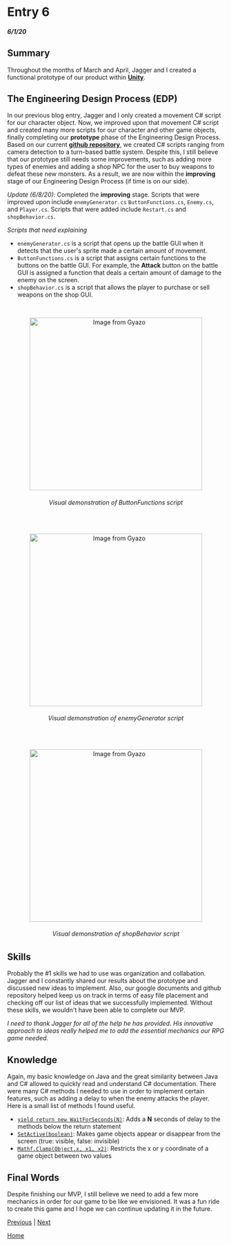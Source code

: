 # Entry 6
##### 6/1/20

## Summary

Throughout the months of March and April, Jagger and I created a functional prototype of our product within [**Unity**](https://unity.com "Unity").

## The Engineering Design Process (EDP)

In our previous blog entry, Jagger and I only created a movement C# script for our character object. Now, we improved upon that movement C# script and created many more scripts for our character and other game objects, finally completing our **prototype** phase of the Engineering Design Process. Based on our current [**github repository**](https://github.com/yahiae6643/FreedomProject_RPG_Product/tree/master/Assets/Scripts "Repository"), we created C# scripts ranging from camera detection to a turn-based battle system. Despite this, I still believe that our prototype still needs some improvements, such as adding more types of enemies and adding a shop NPC for the user to buy weapons to defeat these new monsters. As a result, we are now within the **improving** stage of our Engineering Design Process (if time is on our side).

*Update (6/8/20)*: Completed the **improving** stage. Scripts that were improved upon include `enemyGenerator.cs` `ButtonFunctions.cs`, `Enemy.cs`, and `Player.cs`. Scripts that were added include `Restart.cs` and `shopBehavior.cs`.

*Scripts that need explaining*

- `enemyGenerator.cs` is a script that opens up the battle GUI when it detects that the user's sprite made a certain amount of movement.
- `ButtonFunctions.cs` is a script that assigns certain functions to the buttons on the battle GUI. For example, the **Attack** button on the battle GUI is assigned a function that deals a certain amount of damage to the enemy on the screen.
- `shopBehavior.cs` is a script that allows the player to purchase or sell weapons on the shop GUI.

<br />

<p align="center">
<a href="https://gyazo.com/05dd9a83cb038285de06ec17a14ad9d4"><img src="https://i.gyazo.com/05dd9a83cb038285de06ec17a14ad9d4.gif" alt="Image from Gyazo" width="400"/></a>
</p>
<h6 align="center">Visual demonstration of ButtonFunctions script</h6>

<br />

<p align="center">
<a href="https://gyazo.com/d0748a9f56a5608c259408d4c089ed64"><img src="https://i.gyazo.com/d0748a9f56a5608c259408d4c089ed64.gif" alt="Image from Gyazo" width="400"/></a>
</p>
<h6 align="center">Visual demonstration of enemyGenerator script</h6>

<br />

<p align="center">
<a href="https://gyazo.com/f0233809f45c893dfee324c07c3a4ea6"><img src="https://i.gyazo.com/f0233809f45c893dfee324c07c3a4ea6.gif" alt="Image from Gyazo" width="400"/></a>
</p>
<h6 align="center">Visual demonstration of shopBehavior script</h6>

## Skills

Probably the #1 skills we had to use was organization and collabation. Jagger and I constantly shared our results about the prototype and discussed new ideas to implement. Also, our google documents and github repository helped keep us on track in terms of easy file placement and checking off our list of ideas that we successfully implemented. Without these skills, we wouldn't have been able to complete our MVP.

*I need to thank Jagger for all of the help he has provided. His innovative approach to ideas really helped me to add the essential mechanics our RPG game needed.*

## Knowledge

Again, my basic knowledge on Java and the great similarity between Java and C# allowed to quickly read and understand C# documentation. There were many C# methods I needed to use in order to implement certain features, such as adding a delay to when the enemy attacks the player. Here is a small list of methods I found useful.

- [`yield return new WaitForSeconds(N)`](https://docs.unity3d.com/ScriptReference/WaitForSeconds.html "Delay"):  Adds a **N** seconds of delay to the methods below the return statement
- [`SetActive(boolean)`](https://docs.unity3d.com/ScriptReference/GameObject.SetActive.html "Visibility"): Makes game objects appear or disappear from the screen (true: visible, false: invisible)
- [`Mathf.Clamp(Object.x, x1, x2)`](https://docs.unity3d.com/ScriptReference/Mathf.Clamp.html "Restrict"): Restricts the x or y coordinate of a game object between two values

## Final Words

Despite finishing our MVP, I still believe we need to add a few more mechanics in order for our game to be like we envisioned. It was a fun ride to create this game and I hope we can continue updating it in the future.


[Previous](entry05.md) | [Next](entry07.md)

[Home](../README.md)